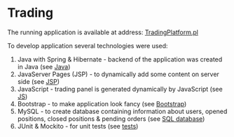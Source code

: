# Trading

The running application is available at address: <a href="http://tradingplatform.pl/">TradingPlatform.pl</a>

To develop application several technologies were used:
1. Java with Spring & Hibernate - backend of the application was created in Java (see <a href="src/main/java/com/platform/trading">Java</a>)
2. JavaServer Pages (JSP) - to dynamically add some content on server side (see <a href="src/main/webapp/WEB-INF/views">JSP</a>)
3. JavaScript - trading panel is generated dynamically by JavaScript (see <a href="src/main/webapp/scripts">JS</a>)
4. Bootstrap - to make application look fancy (see <a href="src/main/webapp/WEB-INF/views">Bootstrap</a>)
5. MySQL - to create database containing information about users, opened positions, closed positions & pending orders (see <a href="creating%20MySQL%20tables.txt">SQL database</a>)
6. JUnit & Mockito - for unit tests (see <a href="src/test/java/com/platform/trading">tests</a>)